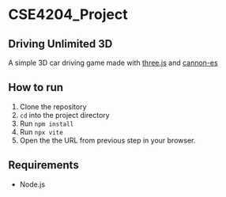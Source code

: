 # CSE4204_Project
## Driving Unlimited 3D

A simple 3D car driving game made with [three.js](https://threejs.org/) and [cannon-es](https://github.com/pmndrs/cannon-es)


## How to run
1. Clone the repository
2. `cd` into the project directory 
3. Run `npm install`
4. Run `npx vite`
5. Open the the URL from previous step in your browser.

## Requirements
- Node.js
  